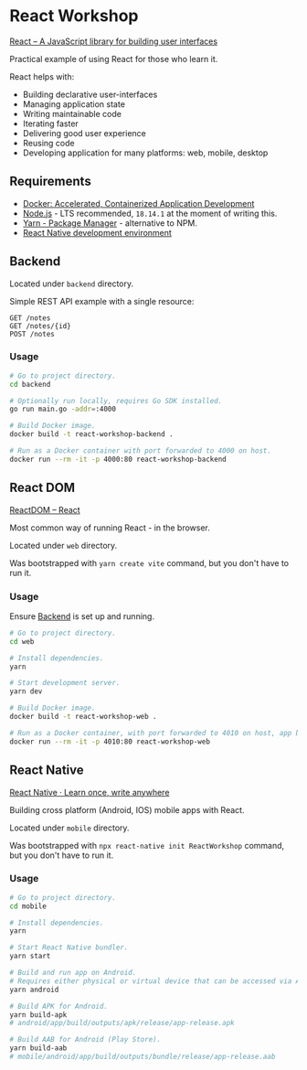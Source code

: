 # React Workshop

[React – A JavaScript library for building user interfaces](https://reactjs.org/)

Practical example of using React for those who learn it.

React helps with:

- Building declarative user-interfaces
- Managing application state
- Writing maintainable code
- Iterating faster
- Delivering good user experience
- Reusing code
- Developing application for many platforms: web, mobile, desktop

## Requirements

- [Docker: Accelerated, Containerized Application Development](https://www.docker.com/)
- [Node.js](https://nodejs.org/en/) - LTS recommended, `18.14.1` at the moment of writing this.
- [Yarn - Package Manager](https://yarnpkg.com/) - alternative to NPM.
- [React Native development environment](https://reactnative.dev/docs/environment-setup)

## Backend

Located under `backend` directory.

Simple REST API example with a single resource:

```
GET /notes
GET /notes/{id}
POST /notes
```

### Usage

```sh
# Go to project directory.
cd backend
```

```sh
# Optionally run locally, requires Go SDK installed.
go run main.go -addr=:4000
```

```sh
# Build Docker image.
docker build -t react-workshop-backend .
```

```sh
# Run as a Docker container with port forwarded to 4000 on host.
docker run --rm -it -p 4000:80 react-workshop-backend
```

## React DOM

[ReactDOM – React](https://reactjs.org/docs/react-dom.html)

Most common way of running React - in the browser.

Located under `web` directory.

Was bootstrapped with `yarn create vite` command, but you don't have to run it.

### Usage

Ensure [Backend](#backend) is set up and running.

```sh
# Go to project directory.
cd web
```

```sh
# Install dependencies.
yarn
```

```sh
# Start development server.
yarn dev
```

```sh
# Build Docker image.
docker build -t react-workshop-web .
```

```sh
# Run as a Docker container, with port forwarded to 4010 on host, app being served by Nginx.
docker run --rm -it -p 4010:80 react-workshop-web
```

## React Native

[React Native · Learn once, write anywhere](https://reactnative.dev/)

Building cross platform (Android, IOS) mobile apps with React.

Located under `mobile` directory.

Was bootstrapped with `npx react-native init ReactWorkshop` command, but you don't have to run it.

### Usage

```sh
# Go to project directory.
cd mobile
```

```sh
# Install dependencies.
yarn
```

```sh
# Start React Native bundler.
yarn start
```

```sh
# Build and run app on Android.
# Requires either physical or virtual device that can be accessed via ADB.
yarn android
```

```sh
# Build APK for Android.
yarn build-apk
# android/app/build/outputs/apk/release/app-release.apk
```

```sh
# Build AAB for Android (Play Store).
yarn build-aab
# mobile/android/app/build/outputs/bundle/release/app-release.aab
```
